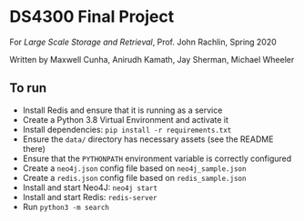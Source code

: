 # DS4300 Final Project
For *Large Scale Storage and Retrieval*, Prof. John Rachlin, Spring 2020

Written by Maxwell Cunha, Anirudh Kamath, Jay Sherman, Michael Wheeler

## To run
  - Install Redis and ensure that it is running as a service
  - Create a Python 3.8 Virtual Environment and activate it
  - Install dependencies: `pip install -r requirements.txt`
  - Ensure the `data/` directory has necessary assets (see the README there)
  - Ensure that the `PYTHONPATH` environment variable is correctly configured
  - Create a `neo4j.json` config file based on `neo4j_sample.json`
  - Create a `redis.json` config file based on `redis_sample.json`
  - Install and start Neo4J: `neo4j start`
  - Install and start Redis: `redis-server`
  - Run `python3 -m search`
  

